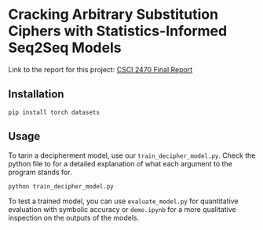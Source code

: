 # Cracking Arbitrary Substitution Ciphers with Statistics-Informed Seq2Seq Models

Link to the report for this project: [CSCI 2470 Final Report](CSCI2470FinalReport.pdf)
## Installation

```
pip install torch datasets
```

## Usage

To tarin a decipherment model, use our `train_decipher_model.py`. Check the python file to for a detailed explanation of what each argument to the program stands for.

```
python train_decipher_model.py 
```

To test a trained model, you can use `evaluate_model.py` for quantitative evaluation with symbolic accuracy or `demo.ipynb` for a more qualitative inspection on the outputs of the models. 
